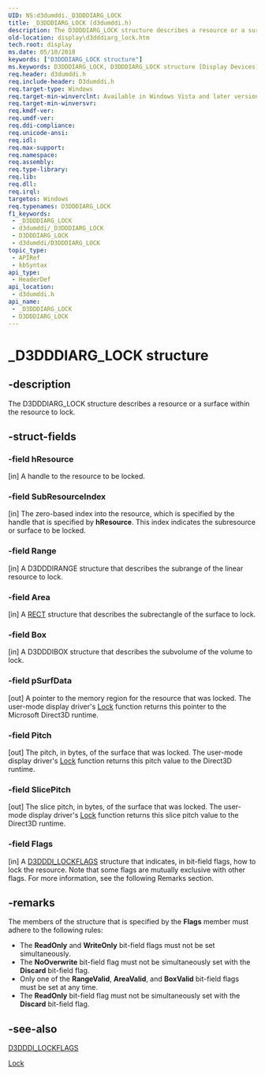 ```yaml
---
UID: NS:d3dumddi._D3DDDIARG_LOCK
title: _D3DDDIARG_LOCK (d3dumddi.h)
description: The D3DDDIARG_LOCK structure describes a resource or a surface within the resource to lock.
old-location: display\d3dddiarg_lock.htm
tech.root: display
ms.date: 05/10/2018
keywords: ["D3DDDIARG_LOCK structure"]
ms.keywords: D3DDDIARG_LOCK, D3DDDIARG_LOCK structure [Display Devices], UMDisplayDriver_param_Structs_484ea489-6a0a-466a-b4d2-39d6f0eb5642.xml, _D3DDDIARG_LOCK, d3dumddi/D3DDDIARG_LOCK, display.d3dddiarg_lock
req.header: d3dumddi.h
req.include-header: D3dumddi.h
req.target-type: Windows
req.target-min-winverclnt: Available in Windows Vista and later versions of the Windows operating systems.
req.target-min-winversvr: 
req.kmdf-ver: 
req.umdf-ver: 
req.ddi-compliance: 
req.unicode-ansi: 
req.idl: 
req.max-support: 
req.namespace: 
req.assembly: 
req.type-library: 
req.lib: 
req.dll: 
req.irql: 
targetos: Windows
req.typenames: D3DDDIARG_LOCK
f1_keywords:
 - _D3DDDIARG_LOCK
 - d3dumddi/_D3DDDIARG_LOCK
 - D3DDDIARG_LOCK
 - d3dumddi/D3DDDIARG_LOCK
topic_type:
 - APIRef
 - kbSyntax
api_type:
 - HeaderDef
api_location:
 - d3dumddi.h
api_name:
 - _D3DDDIARG_LOCK
 - D3DDDIARG_LOCK
---
```


# _D3DDDIARG_LOCK structure


## -description

The D3DDDIARG_LOCK structure describes a resource or a surface within the resource to lock.

## -struct-fields

### -field hResource

[in] A handle to the resource to be locked.

### -field SubResourceIndex

[in] The zero-based index into the resource, which is specified by the handle that is specified by <b>hResource</b>. This index indicates the subresource or surface to be locked.

### -field Range

[in] A D3DDDIRANGE structure that describes the subrange of the linear resource to lock.

### -field Area

[in] A <a href="/windows/win32/api/windef/ns-windef-rect">RECT</a> structure that describes the subrectangle of the surface to lock.

### -field Box

[in] A D3DDDIBOX structure that describes the subvolume of the volume to lock.

### -field pSurfData

[out] A pointer to the memory region for the resource that was locked. The user-mode display driver's <a href="/windows-hardware/drivers/ddi/d3dumddi/nc-d3dumddi-pfnd3dddi_lock">Lock</a> function returns this pointer to the Microsoft Direct3D runtime.

### -field Pitch

[out] The pitch, in bytes, of the surface that was locked. The user-mode display driver's <a href="/windows-hardware/drivers/ddi/d3dumddi/nc-d3dumddi-pfnd3dddi_lock">Lock</a> function returns this pitch value to the Direct3D runtime.

### -field SlicePitch

[out] The slice pitch, in bytes, of the surface that was locked. The user-mode display driver's <a href="/windows-hardware/drivers/ddi/d3dumddi/nc-d3dumddi-pfnd3dddi_lock">Lock</a> function returns this slice pitch value to the Direct3D runtime.

### -field Flags

[in] A <a href="/windows-hardware/drivers/ddi/d3dumddi/ns-d3dumddi-_d3dddi_lockflags">D3DDDI_LOCKFLAGS</a> structure that indicates, in bit-field flags, how to lock the resource. Note that some flags are mutually exclusive with other flags. For more information, see the following Remarks section.

## -remarks

The members of the structure that is specified by the <b>Flags</b> member must adhere to the following rules:

<ul>
<li>
The <b>ReadOnly</b> and <b>WriteOnly</b> bit-field flags must not be set simultaneously.

</li>
<li>
The <b>NoOverwrite</b> bit-field flag must not be simultaneously set with the <b>Discard</b> bit-field flag.

</li>
<li>
Only one of the <b>RangeValid</b>, <b>AreaValid</b>, and <b>BoxValid</b> bit-field flags must be set at any time.

</li>
<li>
The <b>ReadOnly</b> bit-field flag must not be simultaneously set with the <b>Discard</b> bit-field flag.

</li>
</ul>

## -see-also

<a href="/windows-hardware/drivers/ddi/d3dumddi/ns-d3dumddi-_d3dddi_lockflags">D3DDDI_LOCKFLAGS</a>



<a href="/windows-hardware/drivers/ddi/d3dumddi/nc-d3dumddi-pfnd3dddi_lock">Lock</a>

